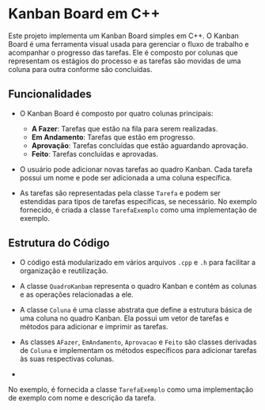 # Kanban Board em C++

Este projeto implementa um Kanban Board simples em C++. O Kanban Board é uma ferramenta visual usada para gerenciar o fluxo de trabalho e acompanhar o progresso das tarefas. Ele é composto por colunas que representam os estágios do processo e as tarefas são movidas de uma coluna para outra conforme são concluídas.

## Funcionalidades

- O Kanban Board é composto por quatro colunas principais:
  - **A Fazer**: Tarefas que estão na fila para serem realizadas.
  - **Em Andamento**: Tarefas que estão em progresso.
  - **Aprovação**: Tarefas concluídas que estão aguardando aprovação.
  - **Feito**: Tarefas concluídas e aprovadas.

- O usuário pode adicionar novas tarefas ao quadro Kanban. Cada tarefa possui um nome e pode ser adicionada a uma coluna específica.

- As tarefas são representadas pela classe `Tarefa` e podem ser estendidas para tipos de tarefas específicas, se necessário. No exemplo fornecido, é criada a classe `TarefaExemplo` como uma implementação de exemplo.

## Estrutura do Código

- O código está modularizado em vários arquivos `.cpp` e `.h` para facilitar a organização e reutilização.

- A classe `QuadroKanbam` representa o quadro Kanban e contém as colunas e as operações relacionadas a ele.

- A classe `Coluna` é uma classe abstrata que define a estrutura básica de uma coluna no quadro Kanban. Ela possui um vetor de tarefas e métodos para adicionar e imprimir as tarefas.

- As classes `AFazer`, `EmAndamento`, `Aprovacao` e `Feito` são classes derivadas de `Coluna` e implementam os métodos específicos para adicionar tarefas às suas respectivas colunas.

- 
 No exemplo, é fornecida a classe `TarefaExemplo` como uma implementação de exemplo com nome e descrição da tarefa.

